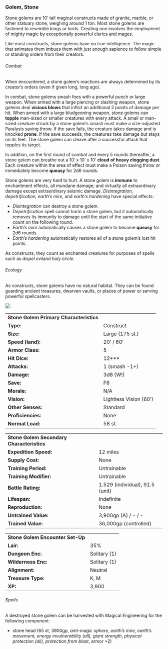 ### Golem, Stone

Stone golems are 10’ tall magical constructs made of granite, marble, or other statuary stone, weighing around 1 ton. Most stone golems are fastened to resemble kings or lords. Creating one involves the employment of mighty magic by exceptionally powerful clerics and mages.

Like most constructs, stone golems have no true intelligence. The magic that animates them imbues them with just enough sapience to follow simple or standing orders from their creators.

###### Combat

When encountered, a stone golem’s reactions are always determined by its creator’s orders (even if given long, long ago).

In combat, stone golems smash foes with a powerful punch or large weapon. When armed with a large piercing or slashing weapon, stone golems deal **vicious blows** that inflict an additional 2 points of damage per hit. When armed with a large bludgeoning weapon, stone golems can **topple** man-sized or smaller creatures with every attack. A small or man-sized creature struck by a stone golem’s smash must make a size-adjusted Paralysis saving throw. If the save fails, the creature takes damage and is knocked **prone**. If the save succeeds, the creatures take damage but stays on its feet. The stone golem can cleave after a successful attack that topples its target.

In addition, on the first round of combat and every 5 rounds thereafter, a stone golem can breathe out a 10’ x 10’ x 10’ **cloud of heavy clogging dust.** Each creature within the area of effect must make a Poison saving throw or immediately become **queasy** for 2d6 rounds.

Stone golems are very hard to hurt. A stone golem is **immune** to enchantment effects, all mundane damage; and virtually all extraordinary damage except extraordinary seismic damage. *Disintegration, depetrification, earth’s mire,* and *earth’s hardening* have special effects:

* *Disintegration* can destroy a stone golem.
* *Depetrification* spell cannot harm a stone golem, but it automatically removes its immunity to damage until the start of the same initiative count on the following round.
* *Earth’s mire* automatically causes a stone golem to become **queasy** for 2d6 rounds.
* *Earth’s hardening* automatically restores all of a stone golem’s lost hit points.

As constructs, they count as enchanted creatures for purposes of spells such as *dispel evil*and *holy circle*.

###### Ecology

As constructs, stone golems have no natural habitat. They can be found guarding ancient treasures, dwarven vaults, or places of power or serving powerful spellcasters.

![](data:image/png;base64...)

|  |  |
| --- | --- |
| **Stone Golem Primary Characteristics** | |
| **Type:** | Construct |
| **Size:** | Large (175 st.) |
| **Speed (land):** | 20’ / 60’ |
| **Armor Class:** | 5 |
| **Hit Dice:** | 12\*\*\* |
| **Attacks:** | 1 (smash -1+) |
| **Damage:** | 3d8 {W!} |
| **Save:** | F6 |
| **Morale:** | N/A |
| **Vision:** | Lightless Vision (60’) |
| **Other Senses:** | Standard |
| **Proficiencies:** | None |
| **Normal Load:** | 58 st. |

|  |  |
| --- | --- |
| **Stone Golem Secondary Characteristics** | |
| **Expedition Speed:** | 12 miles |
| **Supply Cost:** | None |
| **Training Period:** | Untrainable |
| **Training Modifier:** | Untrainable |
| **Battle Rating:** | 1.529 (individual), 91.5 (unit) |
| **Lifespan:** | Indefinite |
| **Reproduction:** | None |
| **Untrained Value:** | 3,900gp (A) / - / - |
| **Trained Value:** | 36,000gp (controlled) |

|  |  |
| --- | --- |
| **Stone Golem Encounter Set-Up** | |
| **Lair:** | 35% |
| **Dungeon Enc:** | Solitary (1) |
| **Wilderness Enc:** | Solitary (1) |
| **Alignment:** | Neutral |
| **Treasure Type:** | K, M |
| **XP:** | 3,900 |

###### Spoils

A destroyed stone golem can be harvested with Magical Engineering for the following component:

* stone head (65 st, 3900gp, *anti-magic sphere, earth’s mire, earth’s movement, energy invulnerability (all), giant strength, physical protection (all), protection from blast*, armor +2)

